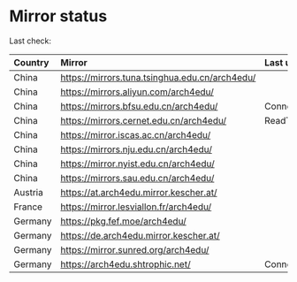 <script src="./time.js"></script>
# Mirror status
Last check: <script type="text/javascript">localize(1751854380.0040689);</script>

|Country|Mirror|Last update|
|:------|:-----|:----------|
|China|https://mirrors.tuna.tsinghua.edu.cn/arch4edu/|<script type="text/javascript">localize(1751827431);</script>|
|China|https://mirrors.aliyun.com/arch4edu/|<script type="text/javascript">localize(1751827431);</script>|
|China|https://mirrors.bfsu.edu.cn/arch4edu/|ConnectionError|
|China|https://mirrors.cernet.edu.cn/arch4edu/|ReadTimeout|
|China|https://mirror.iscas.ac.cn/arch4edu/|<script type="text/javascript">localize(1751827431);</script>|
|China|https://mirrors.nju.edu.cn/arch4edu/|<script type="text/javascript">localize(1751784953);</script>|
|China|https://mirror.nyist.edu.cn/arch4edu/|<script type="text/javascript">localize(1751784953);</script>|
|China|https://mirrors.sau.edu.cn/arch4edu/|<script type="text/javascript">localize(1751611985);</script>|
|Austria|https://at.arch4edu.mirror.kescher.at/|<script type="text/javascript">localize(1751827431);</script>|
|France|https://mirror.lesviallon.fr/arch4edu/|<script type="text/javascript">localize(1751827431);</script>|
|Germany|https://pkg.fef.moe/arch4edu/|<script type="text/javascript">localize(1751827431);</script>|
|Germany|https://de.arch4edu.mirror.kescher.at/|<script type="text/javascript">localize(1751827431);</script>|
|Germany|https://mirror.sunred.org/arch4edu/|<script type="text/javascript">localize(1751827431);</script>|
|Germany|https://arch4edu.shtrophic.net/|ConnectionError|

<script src="./tablefilter/tablefilter.js"></script>
<script src="./table.js"></script>